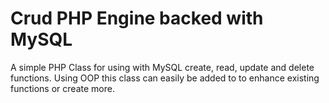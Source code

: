 # Crud PHP Engine backed with MySQL
A simple PHP Class for using with MySQL create, read, update and delete functions. Using OOP this class can easily be added to to enhance existing functions or create more.

